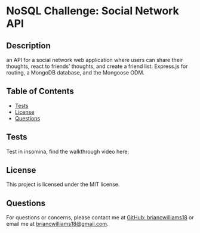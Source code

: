 # NoSQL Challenge: Social Network API

## Description
an API for a social network web application where users can share their thoughts, react to friends’ thoughts, and create a friend list. Express.js for routing, a MongoDB database, and the Mongoose ODM.

## Table of Contents
- [Tests](#tests)
- [License](#license)
- [Questions](#questions)

## Tests
Test in insomina, find the walkthrough video here: 

## License
This project is licensed under the MIT license.

## Questions
For questions or concerns, please contact me at [GitHub: briancwilliams18](https://github.com/briancwilliams18) or email me at briancwilliams18@gmail.com.
